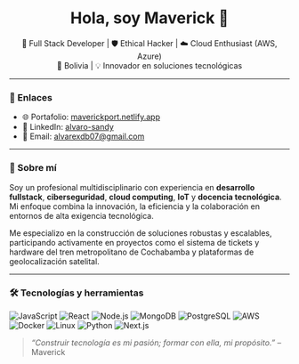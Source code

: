 
<h1 align="center">Hola, soy Maverick 👋</h1>

<p align="center">
🚀 Full Stack Developer | 🛡️ Ethical Hacker | ☁️ Cloud Enthusiast (AWS, Azure) <br>
📍 Bolivia | 💡 Innovador en soluciones tecnológicas
</p>

---

### 🔗 Enlaces
- 🌐 Portafolio: [maverickport.netlify.app](https://maverickport.netlify.app/)
- 💼 LinkedIn: [alvaro-sandy](https://linkedin.com/in/alvaro-sandy-3a2a422a1/)
- 📧 Email: alvarexdb07@gmail.com

---

### 🧠 Sobre mí

Soy un profesional multidisciplinario con experiencia en **desarrollo fullstack**, **ciberseguridad**, **cloud computing**, **IoT** y **docencia tecnológica**. Mi enfoque combina la innovación, la eficiencia y la colaboración en entornos de alta exigencia tecnológica.

Me especializo en la construcción de soluciones robustas y escalables, participando activamente en proyectos como el sistema de tickets y hardware del tren metropolitano de Cochabamba y plataformas de geolocalización satelital.

---

### 🛠️ Tecnologías y herramientas

![JavaScript](https://img.shields.io/badge/-JavaScript-black?style=flat-square&logo=javascript)
![React](https://img.shields.io/badge/-React-black?style=flat-square&logo=react)
![Node.js](https://img.shields.io/badge/-Node.js-black?style=flat-square&logo=node.js)
![MongoDB](https://img.shields.io/badge/-MongoDB-black?style=flat-square&logo=mongodb)
![PostgreSQL](https://img.shields.io/badge/-PostgreSQL-black?style=flat-square&logo=postgresql)
![AWS](https://img.shields.io/badge/-AWS-black?style=flat-square&logo=amazonaws)
![Docker](https://img.shields.io/badge/-Docker-black?style=flat-square&logo=docker)
![Linux](https://img.shields.io/badge/-Linux-black?style=flat-square&logo=linux)
![Python](https://img.shields.io/badge/-Python-black?style=flat-square&logo=python)
![Next.js](https://img.shields.io/badge/-Next.js-black?style=flat-square&logo=next.js)


> _“Construir tecnología es mi pasión; formar con ella, mi propósito.”_ – Maverick

